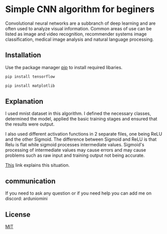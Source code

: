 # Simple CNN algorithm for beginers

Convolutional neural networks are a subbranch of deep learning and are often used to analyze visual information. Common areas of use can be listed as image and video recognition, recommender systems image classification, medical image analysis and natural language processing.

## Installation

Use the package manager [pip](https://pip.pypa.io/en/stable/) to install required libaries.

```bash
pip install tensorflow
```
```bash
pip install matplotlib
```

## Explanation

I used mnist dataset in this algorithm. I defined the necessary classes, determined the model, applied the basic training stages and ensured that the results were output.

I also used different activation functions in 2 separate files, one being ReLU and the other Sigmoid. The difference between Sigmoid and ReLU is that Relu is flat while sigmoid processes intermediate values. Sigmoid's processing of intermediate values ​​may cause errors and may cause problems such as raw input and training output not being accurate.

[This](https://medium.com/@srivastavashivansh8922/understanding-the-difference-between-relu-and-sigmoid-activation-functions-in-deep-learning-33b280fc2071) link explains this situation.

## communication

If you need to ask any question or if you need help you can add me on discord: arduniomini

## License

[MIT](https://choosealicense.com/licenses/mit/)
